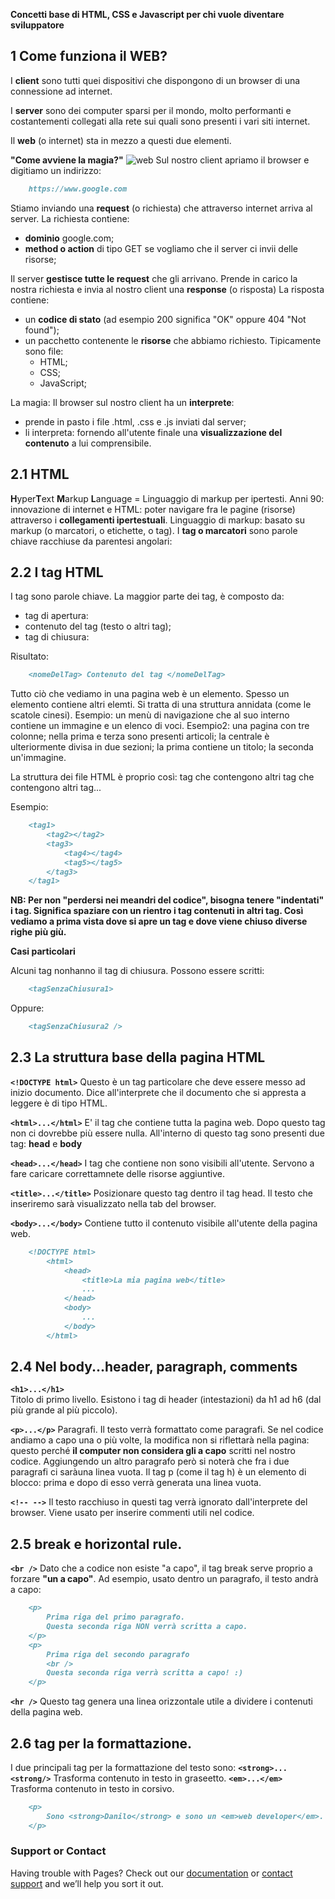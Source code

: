 **Concetti base di HTML, CSS e Javascript per chi vuole diventare sviluppatore**

## 1 Come funziona il WEB?

I **client** sono tutti quei dispositivi che dispongono di un browser di una connessione ad internet.

I **server** sono dei computer sparsi per il mondo, molto performanti e costantementi collegati alla rete sui quali sono presenti i vari siti internet. 

Il **web** (o internet) sta in mezzo a questi due elementi.

**"Come avviene la magia?"**
![web](https://user-images.githubusercontent.com/29860929/144933977-ec9fae88-ccc9-40f5-a067-ef1ddcbb65f1.jpg)
Sul nostro client apriamo il browser e digitiamo un indirizzo:
```markdown
    https://www.google.com
```
Stiamo inviando una **request** (o richiesta) che attraverso internet arriva al server.
La richiesta contiene:
- **dominio** google.com;
- **method o action** di tipo GET se vogliamo che il server ci invii delle risorse;

Il server **gestisce tutte le request** che gli arrivano.
Prende in carico la nostra richiesta e invia al nostro client una **response** (o risposta)
La risposta contiene:
- un **codice di stato** (ad esempio 200 significa "OK" oppure 404 "Not found");
- un pacchetto contenente le **risorse** che abbiamo richiesto. Tipicamente sono file:
  - HTML;
  - CSS;
  - JavaScript;

La magia:
Il browser sul nostro client ha un **interprete**:
- prende in pasto i file .html, .css e .js inviati dal server;
- li interpreta: fornendo all'utente finale una **visualizzazione del contenuto** a lui comprensibile.

## 2.1 HTML

**H**yper**T**ext **M**arkup **L**anguage = Linguaggio di markup per ipertesti.
Anni 90: innovazione di internet e HTML: poter navigare fra le pagine (risorse) attraverso i **collegamenti ipertestuali**.
Linguaggio di markup: basato su markup (o marcatori, o etichette, o tag).
I **tag o marcatori** sono parole chiave racchiuse da parentesi angolari: <nomeTagEsempio>

## 2.2 I tag HTML

I tag sono parole chiave.
La maggior parte dei tag, è composto da:
- tag di apertura: <tag>
- contenuto del tag (testo o altri tag);
- tag di chiusura: </tag>

Risultato:
```markdown
    <nomeDelTag> Contenuto del tag </nomeDelTag>
```

Tutto ciò che vediamo in una pagina web è un elemento.
Spesso un elemento contiene altri elemti.
Si tratta di una struttura annidata (come le scatole cinesi).
Esempio: un menù di navigazione che al suo interno contiene un immagine e un elenco di voci.
Esempio2: una pagina con tre colonne; nella prima e terza sono presenti articoli; la centrale è ulteriormente divisa in due sezioni;
    la prima contiene un titolo; la seconda un'immagine.

La struttura dei file HTML è proprio così: tag che contengono altri tag che contengono altri tag...

Esempio:
```markdown
    <tag1>
        <tag2></tag2>
        <tag3>
            <tag4></tag4>
            <tag5></tag5>
        </tag3>
    </tag1>
```
**NB: Per non "perdersi nei meandri del codice", bisogna tenere "indentati" i tag.
Significa spaziare con un rientro i tag contenuti in altri tag.
Così vediamo a prima vista dove si apre un tag e dove viene chiuso diverse righe più giù.**

**Casi particolari**

Alcuni tag nonhanno il tag di chiusura. Possono essere scritti:
```markdown
    <tagSenzaChiusura1>   
```
Oppure:
```markdown
    <tagSenzaChiusura2 />    
```

## 2.3 La struttura base della pagina HTML
**`<!DOCTYPE html>`**
Questo è un tag particolare che deve essere messo ad inizio documento.
Dice all'interprete che il documento che si appresta a leggere è di tipo HTML.

**`<html>...</html>`**
E' il tag che contiene tutta la pagina web. Dopo questo tag non ci dovrebbe più essere nulla.
All'interno di questo tag sono presenti due tag: **head** e **body**
        
**`<head>...</head>`**
I tag che contiene non sono visibili all'utente. Servono a fare caricare correttamnete delle risorse aggiuntive.

**`<title>...</title>`**
Posizionare questo tag dentro il tag head. Il testo che inseriremo sarà visualizzato nella tab del browser.
        
**`<body>...</body>`**
Contiene tutto il contenuto visibile all'utente della pagina web.
```markdown
    <!DOCTYPE html>
        <html>
            <head>
                <title>La mia pagina web</title>
                ...
            </head>
            <body>
                ...
            </body>
        </html>
```

## 2.4 Nel body...header, paragraph, comments
**`<h1>...</h1>`**  
Titolo di primo livello. Esistono i tag di header (intestazioni) da h1 ad h6 (dal più grande al più piccolo).
        
**`<p>...</p>`**
Paragrafi. Il testo verrà formattato come paragrafi.
Se nel codice andiamo a capo una o più volte, la modifica non si riflettarà nella pagina:
questo perché **il computer non considera gli a capo** scritti nel nostro codice.
Aggiungendo un altro paragrafo però si noterà che fra i due paragrafi ci saràuna linea vuota.
Il tag p (come il tag h) è un elemento di blocco: prima e dopo di esso verrà generata una linea vuota.
        
**`<!-- -->`**
Il testo racchiuso in questi tag verrà ignorato dall'interprete del browser.
Viene usato per inserire commenti utili nel codice.
        
## 2.5 break e horizontal rule.
**`<br />`**
Dato che a codice non esiste "a capo", il tag break serve proprio a forzare **"un a capo"**.
Ad esempio, usato dentro un paragrafo, il testo andrà a capo:
```markdown
    <p>
        Prima riga del primo paragrafo.
        Questa seconda riga NON verrà scritta a capo.
    </p>
    <p>
        Prima riga del secondo paragrafo
        <br />
        Questa seconda riga verrà scritta a capo! :)
    </p>
```

**`<hr />`**
Questo tag genera una linea orizzontale utile a dividere i contenuti della pagina web.    

## 2.6 tag per la formattazione.
I due principali tag per la formattazione del testo sono:
**`<strong>...<strong/>`**
Trasforma contenuto in testo in graseetto.
**`<em>...</em>`**
Trasforma contenuto in testo in corsivo.
```markdown
    <p>
        Sono <strong>Danilo</strong> e sono un <em>web developer</em>.
    </p>
```

        
### Support or Contact

Having trouble with Pages? Check out our [documentation](https://docs.github.com/categories/github-pages-basics/) or [contact support](https://support.github.com/contact) and we’ll help you sort it out.
